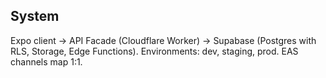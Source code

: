 ## System
Expo client → API Facade (Cloudflare Worker) → Supabase (Postgres with RLS, Storage, Edge Functions).
Environments: dev, staging, prod. EAS channels map 1:1.

